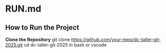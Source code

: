 # RUN.md

## How to Run the Project

**Clone the Repository**
    git clone https://github.com/your-repo/dc-taller-git-2025.git
    cd dc-taller-git-2025 in bash or vscode

   

